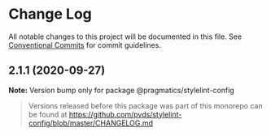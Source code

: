 # Change Log

All notable changes to this project will be documented in this file.
See [Conventional Commits](https://conventionalcommits.org) for commit guidelines.

## 2.1.1 (2020-09-27)

**Note:** Version bump only for package @pragmatics/stylelint-config





> Versions released before this package was part of this monorepo
> can be found at https://github.com/pvds/stylelint-config/blob/master/CHANGELOG.md
